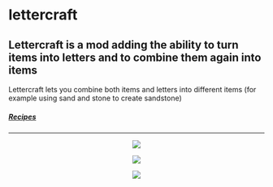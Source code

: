 # lettercraft
Lettercraft is a mod adding the ability to turn items into letters and to combine them again into items
---
Lettercraft lets you combine both items and letters into different items (for example using sand and stone to create sandstone)

##### [Recipes](https://github.com/omerbenda/lettercraft/wiki)

---

<p align="center">
<img src="https://github.com/omerbenda/lettercraft/assets/34948058/31c79967-ffad-4260-be6b-53f9435eb7b1">
</p>

<p align="center">
<img src="https://github.com/omerbenda/lettercraft/assets/34948058/e740b11c-e72f-4474-9e9f-efbfcc8ba8d4"> 
</p>

<p align="center">
<img src="https://github.com/omerbenda/lettercraft/assets/34948058/7c45a98f-4866-483d-a89d-9778e2606809"> 
</p>
